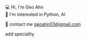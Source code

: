💻 Hi, I'm Geo Ahn  
📎 I'm interested in Python, AI  

📲 contact me geoahn03@gmail.com  

add speciality
